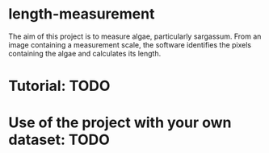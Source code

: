 # length-measurement

The aim of this project is to measure algae, particularly sargassum. 
From an image containing a measurement scale, the software identifies the pixels containing the algae and calculates its length. 

# Tutorial: TODO

# Use of the project with your own dataset: TODO

